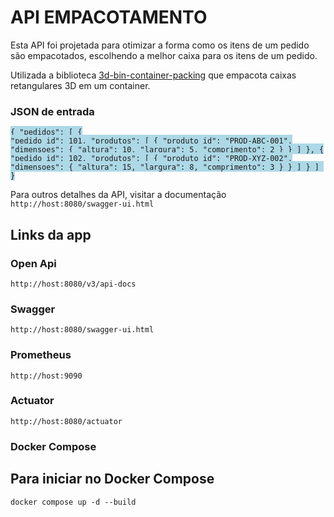 <h1>API EMPACOTAMENTO</h1>


<p>Esta API foi projetada para otimizar a forma como os itens de um pedido são empacotados, escolhendo a melhor caixa para os itens de um pedido.</p>

<p></p>

Utilizada a biblioteca [3d-bin-container-packing](https://github.com/skjolber/3d-bin-container-packing) que empacota caixas retangulares 3D em um container.

<h3>JSON de entrada<br></h3>


<span style="background-color: lightblue;"><code>{
"pedidos": [
    {
      "pedido_id": 101,
      "produtos": [
        {
          "produto_id": "PROD-ABC-001",
          "dimensoes": {
            "altura": 10,
            "largura": 5,
            "comprimento": 2
          }
        }
      ]
    },
    {
      "pedido_id": 102,
      "produtos": [
        {
          "produto_id": "PROD-XYZ-002",
          "dimensoes": {
            "altura": 15,
            "largura": 8,
            "comprimento": 3
          }
        }
      ]
    }
  ]
}
</code>
</span>

Para outros detalhes da API, visitar a documentação <code>http://host:8080/swagger-ui.html</code>



<h2>Links da app</h2>

<h3>Open Api</h3>
<code>http://host:8080/v3/api-docs</code>

<h3>Swagger</h3>
<code>http://host:8080/swagger-ui.html</code>

<h3>Prometheus</h3>
<code>http://host:9090</code>

<h3>Actuator</h3>
<code>http://host:8080/actuator</code>

<h3>Docker Compose</h3>

<h2>Para iniciar no Docker Compose</h2>
<code>docker compose up -d --build</code>


